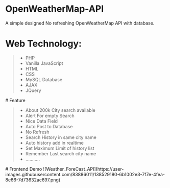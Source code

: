 # OpenWeatherMap-API
A simple designed No refreshing OpenWeatherMap API with database.
# Web Technology:
<blockquote>
  <ul>
  <li>PHP</li>
  <li>Vanilla JavaScript</li>
  <li>HTML</li>
  <li>CSS</li>
  <li>MySQL Database</li>
  <li>AJAX</li>
  <li>JQuery</li>
</ul>
</blockquote>
# Feature
<blockquote>
<ul>
  <li>About 200k City search available</li>
  <li>Alert For empty Search</li>
  <li>Nice Data Field</li>
  <li>Auto Post to Database</li>
  <li>No Refresh</li>
  <li>Search History in same city name</li>
  <li>Auto history add in realtime</li>
  <li>Set Maximum Limit of history list</li>
  <li>Remember Last search city name</li>
  <li>...........</li>
</ul>
</blockquote>
# Frontend Demo
![Weather_ForeCast_API](https://user-images.githubusercontent.com/83886011/138529180-6b1002e3-7f7e-4fea-8e66-7d73632ac697.png)
